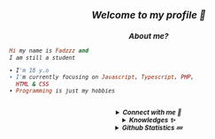 <h2 align="center"><i><small>Welcome to my profile 👀</h2>
<h3 align="center">About me?</h3>

```rb
Hi my name is Fadzzz and
I am still a student

• I'm 18 y.o
• I'm currently focusing on Javascript, Typescript, PHP, 
  HTML & CSS
• Programming is just my hobbies
```
<br>
<details align="center"><summary><b>Connect with me 👋</b></summary><br>
<p align="center">
  <a href="https://instagram.com/fadzzzproject" target="_blank">
    <img src="https://img.shields.io/badge/instagram-%23E4405F.svg?&style=for-the-badge&logo=instagram&logoColor=white&color=071A2C" alt="Instagram"/>
  </a>
  <a href="https://youtube.com/@fadzzzproject" target="_blank">
    <img src="https://img.shields.io/badge/youtube-%2312100E.svg?&style=for-the-badge&logo=youtube&logoColor=white&color=071A2C" alt="YouTube"/>
  </a>
</p>
<p align="center">
<a href="https://t.me/fadzzzproject" target="_blank">
    <img src="https://img.shields.io/badge/telegram-%2312100E.svg?&style=for-the-badge&logo=telegram&logoColor=white&color=071A2C" alt="Telegram"/>
  </a>
  <a href="https://wa.me/62895324463608" target="_blank">
    <img src="https://img.shields.io/badge/whatsapp-%2312100E.svg?&style=for-the-badge&logo=whatsapp&logoColor=white&color=071A2C" alt="WhatsApp"/>
  </a>
</p>
</details>

<details align="center"><summary><b>Knowledges ✨</b></summary><br>

<p align="center">
  <img alt="html" src="https://img.shields.io/badge/HTML-e34c26?style=for-the-badge&logo=html5&logoColor=white">
  <img alt="css" src="https://img.shields.io/badge/CSS-00000?style=for-the-badge&logo=css3">
  <img alt="javascript" src="https://img.shields.io/badge/JavaScript-000000?style=for-the-badge&logo=javascript">
  <img alt="python" src="https://img.shields.io/badge/Python-000000?style=for-the-badge&logo=python">
  <img alt="php" src="https://img.shields.io/badge/PHP-000000?style=for-the-badge&logo=php">
  <img alt="typescript" src="https://img.shields.io/badge/TypeScript-000000?style=for-the-badge&logo=typescript">
</p>
</details>

<details align="center"><summary><b>Github Statistics 💤</b></summary><br>
  
<div align="center">
<a href="xdlyy404"><img src="https://komarev.com/ghpvc/?username=xdlyy404&label=Total%20Profile%20Visitor&color=071A2C&style=for-the-badge" alt="xdlyy404" /></a>
<br>
<a href="https://github.com/xdlyy404"><img src="https://github-readme-stats.vercel.app/api?username=xdlyy404&bg_color=071A2C&title_color=fff&text_color=fff&icon_color=fff&hide_border=true&show_icons=true" /></>
<a href="https://github.com/xdlyy404"><img src="https://github-readme-stats.vercel.app/api/top-langs?username=Fadly%20ID&bg_color=071A2C&title_color=fff&text_color=fff&hide_border=true&show_icons=true&layout=compact" /></a>
<img src="https://github-readme-streak-stats.herokuapp.com/?user=xdlyy404&bg_color=071A2C" />
<a href="https://github.com/xdlyy404/github-profile-trophy"><img src="https://github-profile-trophy.vercel.app/?username=xdlyy404&theme=onedark" /></a>
</div>
</details>
